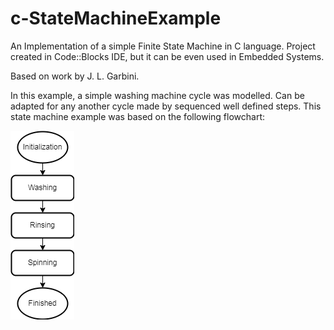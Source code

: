 # c-StateMachineExample
An Implementation of a simple Finite State Machine in C language.
Project created in Code::Blocks IDE, but it can be even used in Embedded Systems.

Based on work by J. L. Garbini.

In this example, a simple washing machine cycle was modelled. Can be adapted for any another cycle made by sequenced well defined steps.
This state machine example was based on the following flowchart:

![A Simple Washing Machine Flowchart.!](/assets/washer_machine_flowchart.png "State Machine Flowchart")

